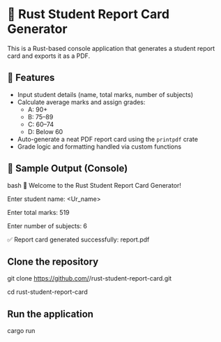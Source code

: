 # 📝 Rust Student Report Card Generator

This is a Rust-based console application that generates a student report card and exports it as a PDF.

## 🚀 Features

- Input student details (name, total marks, number of subjects)
- Calculate average marks and assign grades:
  - A: 90+
  - B: 75–89
  - C: 60–74
  - D: Below 60
- Auto-generate a neat PDF report card using the `printpdf` crate
- Grade logic and formatting handled via custom functions

## 📸 Sample Output (Console)

bash
📘 Welcome to the Rust Student Report Card Generator!

Enter student name: <Ur_name>

Enter total marks: 519

Enter number of subjects: 6

✅ Report card generated successfully: report.pdf

## Clone the repository
git clone https://github.com/<your-username>/rust-student-report-card.git 

cd rust-student-report-card

## Run the application
cargo run

